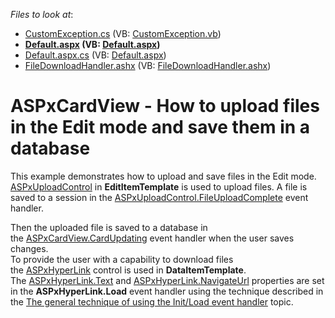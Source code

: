 <!-- default file list -->
*Files to look at*:

* [CustomException.cs](./CS/App_Code/CustomException.cs) (VB: [CustomException.vb](./VB/App_Code/CustomException.vb))
* **[Default.aspx](./CS/Default.aspx) (VB: [Default.aspx](./VB/Default.aspx))**
* [Default.aspx.cs](./CS/Default.aspx.cs) (VB: [Default.aspx](./VB/Default.aspx))
* [FileDownloadHandler.ashx](./CS/FileDownloadHandler.ashx) (VB: [FileDownloadHandler.ashx](./VB/FileDownloadHandler.ashx))
<!-- default file list end -->
# ASPxCardView - How to upload files in the Edit mode and save them in a database


<p>This example demonstrates how to upload and save files in the Edit mode.<br><a href="https://documentation.devexpress.com/AspNet/4040/ASP-NET-WebForms-Controls/File-Management/File-Upload/Overview/ASPxUploadControl-Overview">ASPxUploadControl</a> in <strong>EditItemTemplate</strong> is used to upload files. A file is saved to a session in the <a href="https://documentation.devexpress.com/AspNet/DevExpress.Web.ASPxUploadControl.FileUploadComplete.event">ASPxUploadControl.FileUploadComplete</a> event handler.</p>
<p>Then the uploaded file is saved to a database in the <a href="https://documentation.devexpress.com/AspNet/DevExpress.Web.ASPxCardView.CardUpdating.event">ASPxCardView.CardUpdating</a> event handler when the user saves changes.<br>To provide the user with a capability to download files the <a href="https://documentation.devexpress.com/AspNet/11537/ASP-NET-WebForms-Controls/Data-Editors/Editor-Types/ASPxHyperLink/Overview/ASPxHyperLink-Overview">ASPxHyperLink</a> control is used in <strong>DataItemTemplate</strong>. The <a href="https://documentation.devexpress.com/AspNet/DevExpress.Web.ASPxHyperLink.Text.property">ASPxHyperLink.Text</a> and <a href="https://documentation.devexpress.com/AspNet/DevExpress.Web.ASPxHyperLink.NavigateUrl.property">ASPxHyperLink.NavigateUrl</a> properties are set in the <strong>ASPxHyperLink.Load</strong> event handler using the technique described in the <a href="https://www.devexpress.com/Support/Center/Question/Details/K18282/the-general-technique-of-using-the-init-load-event-handler">The general technique of using the Init/Load event handler</a> topic.</p>

<br/>


